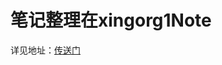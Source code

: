 # 笔记整理在xingorg1Note
详见地址：[传送门](https://github.com/xingorg1/xingorg1Note/tree/master/docs/backEnd/python)